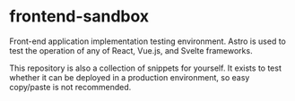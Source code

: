 # frontend-sandbox

Front-end application implementation testing environment.
Astro is used to test the operation of any of React, Vue.js, and Svelte frameworks.

This repository is also a collection of snippets for yourself. It exists to test whether it can be deployed in a production environment, so easy copy/paste is not recommended.
